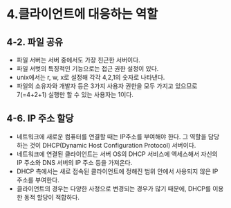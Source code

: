 # 4.클라이언트에 대응하는 역할

## 4-2. 파일 공유

- 파일 서버는 서버 중에서도 가장 친근한 서버이다.
- 파일 서벗의 특징적인 기능으로는 접근 권한 설정이 있다.
- unix에서는 r, w, x로 설정해 각각 4,2,1의 숫자로 나타낸다.
- 파일의 소유자와 개발자 등은 3가지 사용자 권한을 모두 가지고 있으므로 7(=4+2+1) 실행만 할 수 있는 사용자는 1이다.

## 4-6. IP 주소 할당

- 네트워크에 새로운 컴퓨터를 연결할 때는 IP주소를 부여해야 한다. 그 역할을 담당하는 것이 DHCP(Dynamic Host Configuration Protocol) 서버이다.
- 네트워크에 연결된 클라이언트는 서버 OS의 DHCP 서비스에 엑세스해서 자신의 IP 주소와 DNS 서버의 IP 주소 등을 가져온다.
- DHCP 측에서는 새로 접속된 클라이언트에 정해진 범위 안에서 사용되지 않은 IP 주소를 부여한다.
- 클라이언트의 경우는 다양한 사정으로 변경되는 경우가 많기 때문에, DHCP를 이용한 동적 할당이 적합하다.
